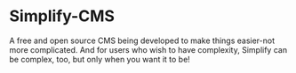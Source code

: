 # Simplify-CMS
A free and open source CMS being developed to make things easier-not more complicated. And for users who wish to have complexity, Simplify can be complex, too, but only when you want it to be!
